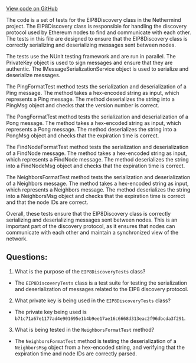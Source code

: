 [View code on GitHub](https://github.com/NethermindEth/nethermind/src/Nethermind/Nethermind.Network.Discovery.Test/EIP8DiscoveryTests.cs)

The code is a set of tests for the EIP8Discovery class in the Nethermind project. The EIP8Discovery class is responsible for handling the discovery protocol used by Ethereum nodes to find and communicate with each other. The tests in this file are designed to ensure that the EIP8Discovery class is correctly serializing and deserializing messages sent between nodes.

The tests use the NUnit testing framework and are run in parallel. The PrivateKey object is used to sign messages and ensure that they are authentic. The IMessageSerializationService object is used to serialize and deserialize messages.

The PingFormatTest method tests the serialization and deserialization of a Ping message. The method takes a hex-encoded string as input, which represents a Ping message. The method deserializes the string into a PingMsg object and checks that the version number is correct.

The PongFormatTest method tests the serialization and deserialization of a Pong message. The method takes a hex-encoded string as input, which represents a Pong message. The method deserializes the string into a PongMsg object and checks that the expiration time is correct.

The FindNodeFormatTest method tests the serialization and deserialization of a FindNode message. The method takes a hex-encoded string as input, which represents a FindNode message. The method deserializes the string into a FindNodeMsg object and checks that the expiration time is correct.

The NeighborsFormatTest method tests the serialization and deserialization of a Neighbors message. The method takes a hex-encoded string as input, which represents a Neighbors message. The method deserializes the string into a NeighborsMsg object and checks that the expiration time is correct and that the node IDs are correct.

Overall, these tests ensure that the EIP8Discovery class is correctly serializing and deserializing messages sent between nodes. This is an important part of the discovery protocol, as it ensures that nodes can communicate with each other and maintain a synchronized view of the network.
## Questions: 
 1. What is the purpose of the `EIP8DiscoveryTests` class?
- The `EIP8DiscoveryTests` class is a test suite for testing the serialization and deserialization of messages related to the EIP8 discovery protocol.

2. What private key is being used in the `EIP8DiscoveryTests` class?
- The private key being used is `b71c71a67e1177ad4e901695e1b4b9ee17ae16c6668d313eac2f96dbcda3f291`.

3. What is being tested in the `NeighborsFormatTest` method?
- The `NeighborsFormatTest` method is testing the deserialization of a `NeighborsMsg` object from a hex-encoded string, and verifying that the expiration time and node IDs are correctly parsed.